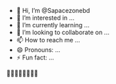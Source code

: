 - 👋 Hi, I’m @Sapacezonebd
- 👀 I’m interested in ...
- 🌱 I’m currently learning ...
- 💞️ I’m looking to collaborate on ...
- 📫 How to reach me ...
- 😄 Pronouns: ...
- ⚡ Fun fact: ...

<!---
Sapacezonebd/Sapacezonebd is a ✨ special ✨ repository because its `README.md` (this file) appears on your GitHub profile.
You can click the Preview link to take a look at your changes.
--->
🙆‍♂️🙆‍♂️🙆‍♂️🙆‍♂️
